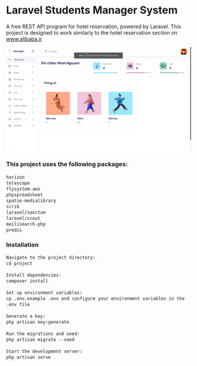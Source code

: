 # Laravel Students Manager System

A free REST API program for hotel reservation, powered by Laravel. This project is designed to work similarly to the hotel reservation section on www.alibaba.ir

![Alt text](image.png)

### This project uses the following packages:

    horizon
    telescope
    flysystem-aws
    phpspreadsheet
    spatie-medialibrary
    scrib
    laravel/sanctum
    laravel/scout
    meilisearch-php
    predis

### Installation

    Navigate to the project directory:
    cd project

    Install dependencies:
    composer install

    Set up environment variables:
    cp .env.example .env and configure your environment variables in the .env file

    Generate a key:
    php artisan key:generate

    Run the migrations and seed:
    php artisan migrate --seed

    Start the development server:
    php artisan serve
